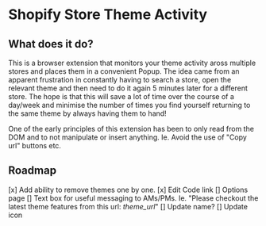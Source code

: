 # Shopify Store Theme Activity

## What does it do?

This is a browser extension that monitors your theme activity aross multiple stores and places them in a convenient Popup. The idea came from an apparent frustration in constantly having to search a store, open the relevant theme and then need to do it again 5 minutes later for a different store. The hope is that this will save a lot of time over the course of a day/week and minimise the number of times you find yourself returning to the same theme by always having them to hand!

One of the early principles of this extension has been to only read from the DOM and to not manipulate or insert anything. Ie. Avoid the use of "Copy url" buttons etc.


## Roadmap
[x] Add ability to remove themes one by one.
[x] Edit Code link
[] Options page 
[] Text box for useful messaging to AMs/PMs. Ie. "Please checkout the latest theme features from this url: *theme_url*"
[] Update name?
[] Update icon
